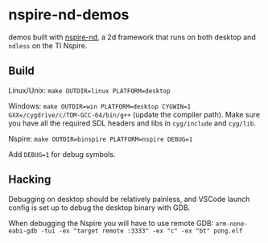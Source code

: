 
# nspire-nd-demos

demos built with [nspire-nd](https://github.com/0xFireball/nspire-nd), a 2d framework that runs on both desktop and `ndless` on the TI Nspire.

## Build

Linux/Unix: `make OUTDIR=linux PLATFORM=desktop`

Windows: `make OUTDIR=win PLATFORM=desktop CYGWIN=1 GXX=/cygdrive/c/TDM-GCC-64/bin/g++` (update the compiler path). Make sure you have all the required SDL headers and libs in `cyg/include` and `cyg/lib`.

Nspire: `make OUTDIR=binspire PLATFORM=nspire DEBUG=1`

Add `DEBUG=1` for debug symbols.

## Hacking

Debugging on desktop should be relatively painless,
and VSCode launch config is set up to debug the desktop
binary with GDB.

When debugging the Nspire you will have to use remote GDB:
`arm-none-eabi-gdb -tui -ex "target remote :3333" -ex "c" -ex "bt" pong.elf`
